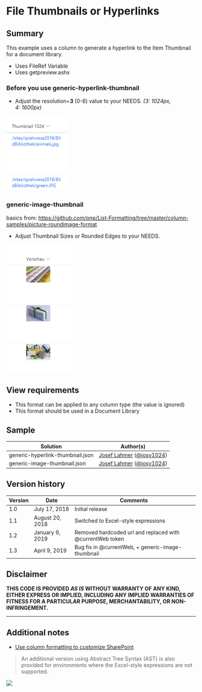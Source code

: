 # File Thumbnails or Hyperlinks

## Summary
This example uses a column to generate a hyperlink to the Item Thumbnail for a document library.
* Uses FileRef Variable
* Uses getpreview.ashx

### Before you use generic-hyperlink-thumbnail
* Adjust the resolution=**3** (0-6) value to your NEEDS. _(3: 1024px, 4: 1600px)_

![screenshot of the sample](./assets/screenshot.png)

### generic-image-thumbnail 
basics from: https://github.com/pnp/List-Formatting/tree/master/column-samples/picture-roundimage-format

* Adjust Thumbnail Sizes or Rounded Edges to your NEEDS. 

![screenshot of the sample](./assets/screenshot2.png)


## View requirements
- This format can be applied to any column type (the value is ignored)
- This format should be used in a Document Library

## Sample

Solution|Author(s)
--------|---------
generic-hyperlink-thumbnail.json | [Josef Lahmer](https://github.com/josy1024) ([@josy1024](https://twitter.com/josy1024))
generic-image-thumbnail.json | [Josef Lahmer](https://github.com/josy1024) ([@josy1024](https://twitter.com/josy1024))

## Version history

Version|Date|Comments
-------|----|--------
1.0|July 17, 2018 |Initial release
1.1|August 20, 2018|Switched to Excel-style expressions
1.2|January 9, 2019|Removed hardcoded url and replaced with @currentWeb token
1.3|April 9, 2019|Bug fix in @currentWeb, + generic-image-thumbnail

## Disclaimer
**THIS CODE IS PROVIDED *AS IS* WITHOUT WARRANTY OF ANY KIND, EITHER EXPRESS OR IMPLIED, INCLUDING ANY IMPLIED WARRANTIES OF FITNESS FOR A PARTICULAR PURPOSE, MERCHANTABILITY, OR NON-INFRINGEMENT.**

---

## Additional notes
- [Use column formatting to customize SharePoint](https://docs.microsoft.com/en-us/sharepoint/dev/declarative-customization/column-formatting)

> An additional version using Abstract Tree Syntax (AST) is also provided for environments where the Excel-style expressions are not supported.

<img src="https://pnptelemetry.azurewebsites.net/list-formatting/column-samples/generic-hyperlink-thumbnail" />
